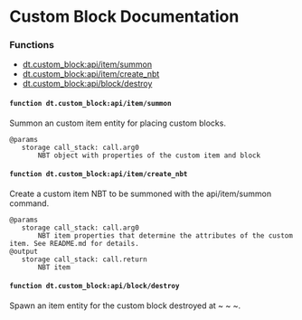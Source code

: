 # Custom Block Documentation

### Functions

- [dt.custom_block:api/item/summon](#functiondt.custom_block:api/item/summon)
- [dt.custom_block:api/item/create_nbt](#functiondt.custom_block:api/item/create_nbt)
- [dt.custom_block:api/block/destroy](#functiondt.custom_block:api/block/destroy)
#### `function dt.custom_block:api/item/summon`
Summon an custom item entity for placing custom blocks.
```
@params
   storage call_stack: call.arg0
       NBT object with properties of the custom item and block
```
#### `function dt.custom_block:api/item/create_nbt`
Create a custom item NBT to be summoned with the api/item/summon command.
```
@params
   storage call_stack: call.arg0
       NBT item properties that determine the attributes of the custom item. See README.md for details.
@output
   storage call_stack: call.return
       NBT item
```
#### `function dt.custom_block:api/block/destroy`
Spawn an item entity for the custom block destroyed at ~ ~ ~.

